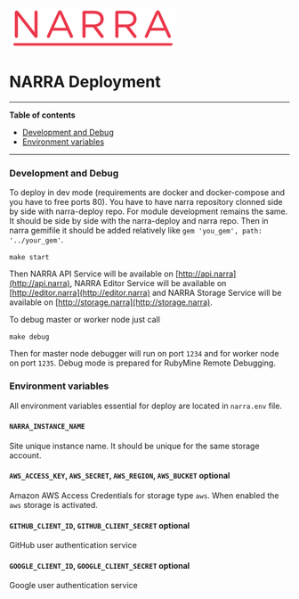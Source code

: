 ![narra logo](narra.png)

NARRA Deployment
=========================================

---------------------------------------

**Table of contents**

 * [Development and Debug](#development_and_debug)
 * [Environment variables](#environment)
 
---------------------------------------

<a name="development_and_debug"></a>
### Development and Debug

To deploy in dev mode (requirements are docker and docker-compose and you have to free ports 80). You have to have narra repository clonned side by side with narra-deploy repo. For module development remains the same. It should be side by side with the narra-deploy and narra repo. Then in narra gemifile it should be added relatively like ```gem 'you_gem', path: '../your_gem'```.

    make start

Then NARRA API Service will be available on [http://api.narra](http://api.narra), NARRA Editor Service will be available on [http://editor.narra](http://editor.narra) and NARRA Storage Service will be available on [http://storage.narra](http://storage.narra).

To debug master or worker node just call

    make debug
    
Then for master node debugger will run on port ```1234``` and for worker node on port ```1235```. Debug mode is prepared for RubyMine Remote Debugging.

<a name="environment"></a>
### Environment variables

All environment variables essential for deploy are located in ```narra.env``` file.

#### `NARRA_INSTANCE_NAME`

Site unique instance name. It should be unique for the same storage account.

#### `AWS_ACCESS_KEY`, `AWS_SECRET`, `AWS_REGION`, `AWS_BUCKET`  optional

Amazon AWS Access Credentials for storage type ```aws```. When enabled the ```aws``` storage is activated.

#### `GITHUB_CLIENT_ID`, `GITHUB_CLIENT_SECRET` optional

GitHub user authentication service

#### `GOOGLE_CLIENT_ID`, `GOOGLE_CLIENT_SECRET` optional

Google user authentication service
